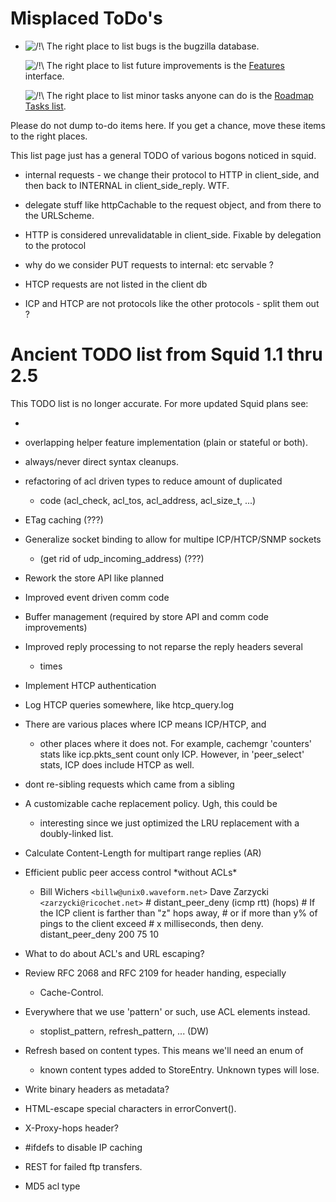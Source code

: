 # Misplaced ToDo's

  - ![/\!\\](https://wiki.squid-cache.org/wiki/squidtheme/img/alert.png)
    The right place to list bugs is the bugzilla database.
    
    ![/\!\\](https://wiki.squid-cache.org/wiki/squidtheme/img/alert.png)
    The right place to list future improvements is the
    [Features](https://wiki.squid-cache.org/ToDo/Features#) interface.
    
    ![/\!\\](https://wiki.squid-cache.org/wiki/squidtheme/img/alert.png)
    The right place to list minor tasks anyone can do is the [Roadmap
    Tasks list](https://wiki.squid-cache.org/ToDo/RoadMap/Tasks#).

Please do not dump to-do items here. If you get a chance, move these
items to the right places.

This list page just has a general TODO of various bogons noticed in
squid.

  - internal requests - we change their protocol to HTTP in
    client\_side, and then back to INTERNAL in client\_side\_reply. WTF.

  - delegate stuff like httpCachable to the request object, and from
    there to the URLScheme.

  - HTTP is considered unrevalidatable in client\_side. Fixable by
    delegation to the protocol

  - why do we consider PUT requests to internal: etc servable ?

  - HTCP requests are not listed in the client db

  - ICP and HTCP are not protocols like the other protocols - split them
    out ?

# Ancient TODO list from Squid 1.1 thru 2.5

This TODO list is no longer accurate. For more updated Squid plans see:

  - [](http://wiki.squid-cache.org/RoadMap/Squid3)

<!-- end list -->

  - overlapping helper feature implementation (plain or stateful or
    both).

  - always/never direct syntax cleanups.

  - refactoring of acl driven types to reduce amount of duplicated
    
      - code (acl\_check, acl\_tos, acl\_address, acl\_size\_t, ...)

  - ETag caching (???)

  - Generalize socket binding to allow for multipe ICP/HTCP/SNMP sockets
    
      - (get rid of udp\_incoming\_address) (???)

  - Rework the store API like planned

  - Improved event driven comm code

  - Buffer management (required by store API and comm code improvements)

  - Improved reply processing to not reparse the reply headers several
    
      - times

  - Implement HTCP authentication

  - Log HTCP queries somewhere, like htcp\_query.log

  - There are various places where ICP means ICP/HTCP, and
    
      - other places where it does not. For example, cachemgr 'counters'
        stats like icp.pkts\_sent count only ICP. However, in
        'peer\_select' stats, ICP does include HTCP as well.

  - dont re-sibling requests which came from a sibling

  - A customizable cache replacement policy. Ugh, this could be
    
      - interesting since we just optimized the LRU replacement with a
        doubly-linked list.

  - Calculate Content-Length for multipart range replies (AR)

  - Efficient public peer access control \*without ACLs\*
    
      - Bill Wichers `<billw@unix0.waveform.net>` Dave Zarzycki
        `<zarzycki@ricochet.net>` \# distant\_peer\_deny (icmp rtt)
        (hops) \# If the ICP client is farther than "z" hops away, \# or
        if more than y% of pings to the client exceed \# x milliseconds,
        then deny. distant\_peer\_deny 200 75 10

  - What to do about ACL's and URL escaping?

  - Review RFC 2068 and RFC 2109 for header handing, especially
    
      - Cache-Control.

  - Everywhere that we use 'pattern' or such, use ACL elements instead.
    
      - stoplist\_pattern, refresh\_pattern, ... (DW)

  - Refresh based on content types. This means we'll need an enum of
    
      - known content types added to StoreEntry. Unknown types will
        lose.

  - Write binary headers as metadata?

  - HTML-escape special characters in errorConvert().

  - X-Proxy-hops header?

  - \#ifdefs to disable IP caching

  - REST for failed ftp transfers.

  - MD5 acl type

